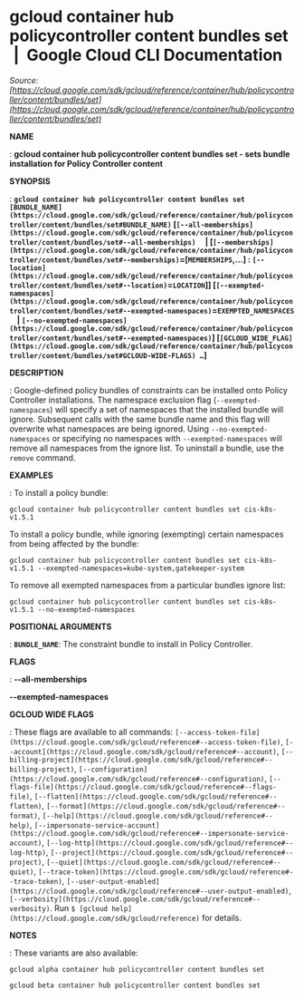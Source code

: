 # gcloud container hub policycontroller content bundles set  |  Google Cloud CLI Documentation

*Source: [https://cloud.google.com/sdk/gcloud/reference/container/hub/policycontroller/content/bundles/set](https://cloud.google.com/sdk/gcloud/reference/container/hub/policycontroller/content/bundles/set)*

**NAME**

: **gcloud container hub policycontroller content bundles set - sets bundle installation for Policy Controller content**

**SYNOPSIS**

: **`gcloud container hub policycontroller content bundles set` `[BUNDLE_NAME](https://cloud.google.com/sdk/gcloud/reference/container/hub/policycontroller/content/bundles/set#BUNDLE_NAME)` [`[--all-memberships](https://cloud.google.com/sdk/gcloud/reference/container/hub/policycontroller/content/bundles/set#--all-memberships)`     | [`[--memberships](https://cloud.google.com/sdk/gcloud/reference/container/hub/policycontroller/content/bundles/set#--memberships)`=[`MEMBERSHIPS`,…] : `[--location](https://cloud.google.com/sdk/gcloud/reference/container/hub/policycontroller/content/bundles/set#--location)`=`LOCATION`]] [`[--exempted-namespaces](https://cloud.google.com/sdk/gcloud/reference/container/hub/policycontroller/content/bundles/set#--exempted-namespaces)`=`EXEMPTED_NAMESPACES`     | `[--no-exempted-namespaces](https://cloud.google.com/sdk/gcloud/reference/container/hub/policycontroller/content/bundles/set#--exempted-namespaces)`] [`[GCLOUD_WIDE_FLAG](https://cloud.google.com/sdk/gcloud/reference/container/hub/policycontroller/content/bundles/set#GCLOUD-WIDE-FLAGS) …`]**

**DESCRIPTION**

: Google-defined policy bundles of constraints can be installed onto Policy
Controller installations.
The namespace exclusion flag (`--exempted-namespaces`) will specify a
set of namespaces that the installed bundle will ignore. Subsequent calls with
the same bundle name and this flag will overwrite what namespaces are being
ignored. Using `--no-exempted-namespaces` or specifying no namespaces
with `--exempted-namespaces` will remove all namespaces from the
ignore list.
To uninstall a bundle, use the `remove` command.

**EXAMPLES**

: To install a policy bundle:

```
gcloud container hub policycontroller content bundles set cis-k8s-v1.5.1
```

To install a policy bundle, while ignoring (exempting) certain namespaces from
being affected by the bundle:

```
gcloud container hub policycontroller content bundles set cis-k8s-v1.5.1 --exempted-namespaces=kube-system,gatekeeper-system
```

To remove all exempted namespaces from a particular bundles ignore list:

```
gcloud container hub policycontroller content bundles set cis-k8s-v1.5.1 --no-exempted-namespaces
```

**POSITIONAL ARGUMENTS**

: **`BUNDLE_NAME`**:
The constraint bundle to install in Policy Controller.

**FLAGS**

: **--all-memberships**

**--exempted-namespaces**

**GCLOUD WIDE FLAGS**

: These flags are available to all commands: `[--access-token-file](https://cloud.google.com/sdk/gcloud/reference#--access-token-file)`,
`[--account](https://cloud.google.com/sdk/gcloud/reference#--account)`, `[--billing-project](https://cloud.google.com/sdk/gcloud/reference#--billing-project)`,
`[--configuration](https://cloud.google.com/sdk/gcloud/reference#--configuration)`,
`[--flags-file](https://cloud.google.com/sdk/gcloud/reference#--flags-file)`,
`[--flatten](https://cloud.google.com/sdk/gcloud/reference#--flatten)`, `[--format](https://cloud.google.com/sdk/gcloud/reference#--format)`, `[--help](https://cloud.google.com/sdk/gcloud/reference#--help)`, `[--impersonate-service-account](https://cloud.google.com/sdk/gcloud/reference#--impersonate-service-account)`,
`[--log-http](https://cloud.google.com/sdk/gcloud/reference#--log-http)`,
`[--project](https://cloud.google.com/sdk/gcloud/reference#--project)`, `[--quiet](https://cloud.google.com/sdk/gcloud/reference#--quiet)`, `[--trace-token](https://cloud.google.com/sdk/gcloud/reference#--trace-token)`, `[--user-output-enabled](https://cloud.google.com/sdk/gcloud/reference#--user-output-enabled)`,
`[--verbosity](https://cloud.google.com/sdk/gcloud/reference#--verbosity)`.
Run `$ [gcloud help](https://cloud.google.com/sdk/gcloud/reference)` for details.

**NOTES**

: These variants are also available:

```
gcloud alpha container hub policycontroller content bundles set
```

```
gcloud beta container hub policycontroller content bundles set
```